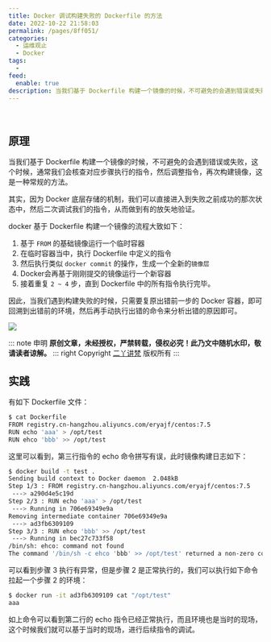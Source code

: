 ```yaml
---
title: Docker 调试构建失败的 Dockerfile 的方法
date: 2022-10-22 21:58:03
permalink: /pages/8ff051/
categories:
  - 运维观止
  - Docker
tags:
  -
feed:
  enable: true
description: 当我们基于 Dockerfile 构建一个镜像的时候，不可避免的会遇到错误或失败，这个时候，通常我们会核查对应步骤执行的指令，然后调整指令，再次构建镜像，这是一种常规的方法。其实，因为 Docker 底层存储的机制，我们可以直接进入到失败之前成功的那次状态中，然后二次调试我们的指令，从而做到有的放矢地验证。
---
```


<br><ArticleTopAd></ArticleTopAd>




## 原理

当我们基于 Dockerfile 构建一个镜像的时候，不可避免的会遇到错误或失败，这个时候，通常我们会核查对应步骤执行的指令，然后调整指令，再次构建镜像，这是一种常规的方法。

其实，因为 Docker 底层存储的机制，我们可以直接进入到失败之前成功的那次状态中，然后二次调试我们的指令，从而做到有的放矢地验证。

docker 基于 Dockerfile 构建一个镜像的流程大致如下：

1. 基于 `FROM` 的基础镜像运行一个临时容器
2. 在临时容器当中，执行 Dockerfile 中定义的指令
3. 然后执行类似 `docker commit` 的操作，生成一个全新的`镜像层`
4. Docker会再基于刚刚提交的镜像运行一个新容器
5. 接着重复 `2 ~ 4` 步，直到 Dockerfile 中的所有指令执行完毕。

因此，当我们遇到构建失败的时候，只需要复原出错前一步的 Docker 容器，即可回溯到出错前的环境，然后再手动执行出错的命令来分析出错的原因即可。

![](http://t.eryajf.net/imgs/2022/10/614b90515388dca3.png)

::: note 申明
**原创文章<Badge text='eryajf' />，未经授权，严禁转载，侵权必究！此乃文中随机水印，敬请读者谅解。**
::: right
Copyright  [二丫讲梵](https://wiki.eryajf.net) 版权所有
:::

## 实践

有如下 Dockerfile 文件：

```sh
$ cat Dockerfile
FROM registry.cn-hangzhou.aliyuncs.com/eryajf/centos:7.5
RUN echo 'aaa' > /opt/test
RUN ehco 'bbb' >> /opt/test
```

这里可以看到，第三行指令的 echo 命令拼写有误，此时镜像构建日志如下：

```sh
$ docker build -t test .
Sending build context to Docker daemon  2.048kB
Step 1/3 : FROM registry.cn-hangzhou.aliyuncs.com/eryajf/centos:7.5
 ---> a290d4e5c19d
Step 2/3 : RUN echo 'aaa' > /opt/test
 ---> Running in 706e69349e9a
Removing intermediate container 706e69349e9a
 ---> ad3fb6309109
Step 3/3 : RUN ehco 'bbb' >> /opt/test
 ---> Running in bec27c733f58
/bin/sh: ehco: command not found
The command '/bin/sh -c ehco 'bbb' >> /opt/test' returned a non-zero code: 127
```

可以看到步骤 3 执行有异常，但是步骤 2 是正常执行的，我们可以执行如下命令拉起一个步骤 2 的环境：

```sh
$ docker run -it ad3fb6309109 cat "/opt/test"
aaa
```

如上命令可以看到第二行的 echo 指令已经正常执行，而且环境也是当时的现场，这个时候我们就可以基于当时的现场，进行后续指令的调试。

<br><ArticleTopAd></ArticleTopAd>

